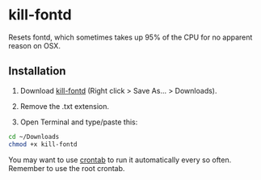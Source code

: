 # kill-fontd
Resets fontd, which sometimes takes up 95% of the CPU for no apparent reason on OSX.

## Installation
1. Download [kill-fontd](https://raw.githubusercontent.com/recurza/kill-fontd/master/kill-fontd) (Right click > Save As... > Downloads).

2. Remove the .txt extension.

3. Open Terminal and type/paste this:
```bash
cd ~/Downloads
chmod +x kill-fontd
```

You may want to use [crontab](https://help.ubuntu.com/community/CronHowto#Starting_to_Use_Cron) to run it automatically every so often. Remember to use the root crontab.
